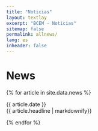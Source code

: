```yaml
---
title: "Noticias"
layout: textlay
excerpt: "BCEM - Noticias"
sitemap: false
permalink: allnews/
lang: es
inheader: false
---
```


# News

{% for article in site.data.news %}
<p>{{ article.date }} <br> {{ article.headline | markdownify}}</p>
{% endfor %}
